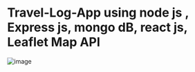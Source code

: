 # Travel-Log-App using node js , Express js, mongo dB, react js, Leaflet Map API
![image](https://user-images.githubusercontent.com/53188247/226913067-04bb256e-2fed-4c14-bea4-be1e3ca0098b.png)

